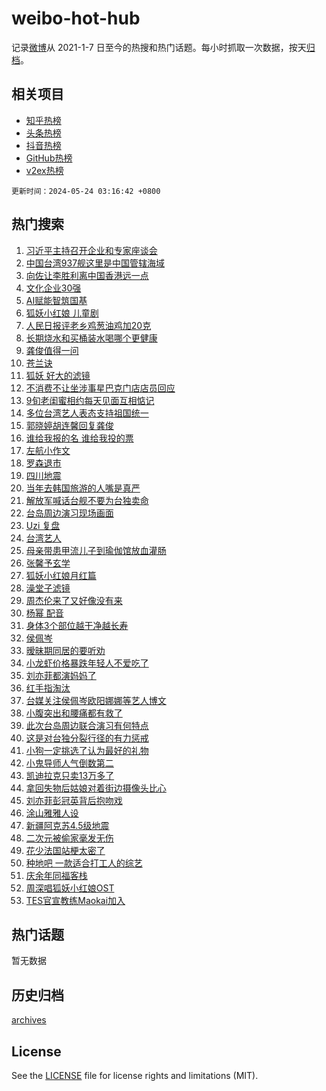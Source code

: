# weibo-hot-hub

记录[微博](https://www.weibo.com)从 2021-1-7 日至今的热搜和热门话题。每小时抓取一次数据，按天[归档](archives)。

## 相关项目

- [知乎热榜](https://github.com/snaildev/zhihu-hot-hub)
- [头条热榜](https://github.com/snaildev/toutiao-hot-hub)
- [抖音热榜](https://github.com/snaildev/douyin-hot-hub)
- [GitHub热榜](https://github.com/snaildev/github-hot-hub)
- [v2ex热榜](https://github.com/snaildev/v2ex-hot-hub)


`更新时间：2024-05-24 03:16:42 +0800`

## 热门搜索

1. [习近平主持召开企业和专家座谈会](https://m.weibo.cn/search?containerid=100103type%3D1%26t%3D10%26q%3D%23%E4%B9%A0%E8%BF%91%E5%B9%B3%E4%B8%BB%E6%8C%81%E5%8F%AC%E5%BC%80%E4%BC%81%E4%B8%9A%E5%92%8C%E4%B8%93%E5%AE%B6%E5%BA%A7%E8%B0%88%E4%BC%9A%23&stream_entry_id=51&isnewpage=1&extparam=seat%3D1%26cate%3D10103%26dgr%3D0%26stream_entry_id%3D51%26filter_type%3Drealtimehot%26q%3D%2523%25E4%25B9%25A0%25E8%25BF%2591%25E5%25B9%25B3%25E4%25B8%25BB%25E6%258C%2581%25E5%258F%25AC%25E5%25BC%2580%25E4%25BC%2581%25E4%25B8%259A%25E5%2592%258C%25E4%25B8%2593%25E5%25AE%25B6%25E5%25BA%25A7%25E8%25B0%2588%25E4%25BC%259A%2523%26c_type%3D51%26pos%3D0%26display_time%3D1716491801%26pre_seqid%3D1716491801422030125108)
1. [中国台湾937舰这里是中国管辖海域](https://m.weibo.cn/search?containerid=100103type%3D1%26t%3D10%26q%3D%23%E4%B8%AD%E5%9B%BD%E5%8F%B0%E6%B9%BE937%E8%88%B0%E8%BF%99%E9%87%8C%E6%98%AF%E4%B8%AD%E5%9B%BD%E7%AE%A1%E8%BE%96%E6%B5%B7%E5%9F%9F%23&stream_entry_id=31&isnewpage=1&extparam=seat%3D1%26cate%3D5001%26flag%3D2%26stream_entry_id%3D31%26dgr%3D0%26lcate%3D5001%26c_type%3D31%26pos%3D0%26filter_type%3Drealtimehot%26q%3D%2523%25E4%25B8%25AD%25E5%259B%25BD%25E5%258F%25B0%25E6%25B9%25BE937%25E8%2588%25B0%25E8%25BF%2599%25E9%2587%258C%25E6%2598%25AF%25E4%25B8%25AD%25E5%259B%25BD%25E7%25AE%25A1%25E8%25BE%2596%25E6%25B5%25B7%25E5%259F%259F%2523%26realpos%3D1%26band_rank%3D1%26display_time%3D1716491801%26pre_seqid%3D1716491801422030125108)
1. [向佐让李胜利离中国香港远一点](https://m.weibo.cn/search?containerid=100103type%3D1%26t%3D10%26q%3D%23%E5%90%91%E4%BD%90%E8%AE%A9%E6%9D%8E%E8%83%9C%E5%88%A9%E7%A6%BB%E4%B8%AD%E5%9B%BD%E9%A6%99%E6%B8%AF%E8%BF%9C%E4%B8%80%E7%82%B9%23&stream_entry_id=31&isnewpage=1&extparam=seat%3D1%26cate%3D5001%26flag%3D2%26stream_entry_id%3D31%26dgr%3D0%26lcate%3D5001%26c_type%3D31%26pos%3D1%26filter_type%3Drealtimehot%26q%3D%2523%25E5%2590%2591%25E4%25BD%2590%25E8%25AE%25A9%25E6%259D%258E%25E8%2583%259C%25E5%2588%25A9%25E7%25A6%25BB%25E4%25B8%25AD%25E5%259B%25BD%25E9%25A6%2599%25E6%25B8%25AF%25E8%25BF%259C%25E4%25B8%2580%25E7%2582%25B9%2523%26realpos%3D2%26band_rank%3D2%26display_time%3D1716491801%26pre_seqid%3D1716491801422030125108)
1. [文化企业30强](https://m.weibo.cn/search?containerid=100103type%3D1%26t%3D10%26q%3D%23%E6%96%87%E5%8C%96%E4%BC%81%E4%B8%9A30%E5%BC%BA%23&stream_entry_id=31&isnewpage=1&extparam=seat%3D1%26cate%3D5001%26flag%3D0%26stream_entry_id%3D31%26dgr%3D0%26lcate%3D5001%26c_type%3D31%26pos%3D2%26filter_type%3Drealtimehot%26q%3D%2523%25E6%2596%2587%25E5%258C%2596%25E4%25BC%2581%25E4%25B8%259A30%25E5%25BC%25BA%2523%26realpos%3D3%26band_rank%3D3%26display_time%3D1716491801%26pre_seqid%3D1716491801422030125108)
1. [AI赋能智筑国基](https://m.weibo.cn/search?containerid=100103type%3D1%26t%3D10%26q%3D%23AI%E8%B5%8B%E8%83%BD%E6%99%BA%E7%AD%91%E5%9B%BD%E5%9F%BA%23&stream_entry_id=31&isnewpage=1&extparam=seat%3D1%26adid%3D237556%26cate%3D5001%26topic_ad%3D1%26band_rank%3D4%26stream_entry_id%3D31%26is_ad_pos%3D1%26lcate%3D5001%26dgr%3D0%26pos%3D3%26q%3D%2523AI%25E8%25B5%258B%25E8%2583%25BD%25E6%2599%25BA%25E7%25AD%2591%25E5%259B%25BD%25E5%259F%25BA%2523%26c_type%3D31%26filter_type%3Drealtimehot%26display_time%3D1716491801%26pre_seqid%3D1716491801422030125108)
1. [狐妖小红娘 儿童剧](https://m.weibo.cn/search?containerid=100103type%3D1%26t%3D10%26q%3D%E7%8B%90%E5%A6%96%E5%B0%8F%E7%BA%A2%E5%A8%98+%E5%84%BF%E7%AB%A5%E5%89%A7&stream_entry_id=31&isnewpage=1&extparam=seat%3D1%26cate%3D5001%26flag%3D2%26stream_entry_id%3D31%26dgr%3D0%26lcate%3D5001%26c_type%3D31%26pos%3D4%26filter_type%3Drealtimehot%26q%3D%25E7%258B%2590%25E5%25A6%2596%25E5%25B0%258F%25E7%25BA%25A2%25E5%25A8%2598%2520%25E5%2584%25BF%25E7%25AB%25A5%25E5%2589%25A7%26realpos%3D4%26band_rank%3D4%26display_time%3D1716491801%26pre_seqid%3D1716491801422030125108)
1. [人民日报评老乡鸡葱油鸡加20克](https://m.weibo.cn/search?containerid=100103type%3D1%26t%3D10%26q%3D%23%E4%BA%BA%E6%B0%91%E6%97%A5%E6%8A%A5%E8%AF%84%E8%80%81%E4%B9%A1%E9%B8%A1%E8%91%B1%E6%B2%B9%E9%B8%A1%E5%8A%A020%E5%85%8B%23&stream_entry_id=31&isnewpage=1&extparam=seat%3D1%26cate%3D5001%26flag%3D2%26stream_entry_id%3D31%26dgr%3D0%26lcate%3D5001%26c_type%3D31%26pos%3D5%26filter_type%3Drealtimehot%26q%3D%2523%25E4%25BA%25BA%25E6%25B0%2591%25E6%2597%25A5%25E6%258A%25A5%25E8%25AF%2584%25E8%2580%2581%25E4%25B9%25A1%25E9%25B8%25A1%25E8%2591%25B1%25E6%25B2%25B9%25E9%25B8%25A1%25E5%258A%25A020%25E5%2585%258B%2523%26realpos%3D5%26band_rank%3D5%26display_time%3D1716491801%26pre_seqid%3D1716491801422030125108)
1. [长期烧水和买桶装水喝哪个更健康](https://m.weibo.cn/search?containerid=100103type%3D1%26t%3D10%26q%3D%23%E9%95%BF%E6%9C%9F%E7%83%A7%E6%B0%B4%E5%92%8C%E4%B9%B0%E6%A1%B6%E8%A3%85%E6%B0%B4%E5%96%9D%E5%93%AA%E4%B8%AA%E6%9B%B4%E5%81%A5%E5%BA%B7%23&stream_entry_id=31&isnewpage=1&extparam=seat%3D1%26cate%3D5001%26flag%3D2%26stream_entry_id%3D31%26dgr%3D0%26lcate%3D5001%26c_type%3D31%26pos%3D6%26filter_type%3Drealtimehot%26q%3D%2523%25E9%2595%25BF%25E6%259C%259F%25E7%2583%25A7%25E6%25B0%25B4%25E5%2592%258C%25E4%25B9%25B0%25E6%25A1%25B6%25E8%25A3%2585%25E6%25B0%25B4%25E5%2596%259D%25E5%2593%25AA%25E4%25B8%25AA%25E6%259B%25B4%25E5%2581%25A5%25E5%25BA%25B7%2523%26realpos%3D6%26band_rank%3D6%26display_time%3D1716491801%26pre_seqid%3D1716491801422030125108)
1. [龚俊值得一问](https://m.weibo.cn/search?containerid=100103type%3D1%26t%3D10%26q%3D%23%E9%BE%9A%E4%BF%8A%E5%80%BC%E5%BE%97%E4%B8%80%E9%97%AE%23&stream_entry_id=31&isnewpage=1&extparam=seat%3D1%26adid%3D237836%26cate%3D5001%26topic_ad%3D1%26band_rank%3D7%26stream_entry_id%3D31%26is_ad_pos%3D1%26lcate%3D5001%26dgr%3D0%26pos%3D7%26q%3D%2523%25E9%25BE%259A%25E4%25BF%258A%25E5%2580%25BC%25E5%25BE%2597%25E4%25B8%2580%25E9%2597%25AE%2523%26c_type%3D31%26filter_type%3Drealtimehot%26display_time%3D1716491801%26pre_seqid%3D1716491801422030125108)
1. [苍兰诀](https://m.weibo.cn/search?containerid=100103type%3D1%26t%3D10%26q%3D%E8%8B%8D%E5%85%B0%E8%AF%80&stream_entry_id=31&isnewpage=1&extparam=seat%3D1%26cate%3D5001%26flag%3D2%26stream_entry_id%3D31%26dgr%3D0%26lcate%3D5001%26c_type%3D31%26pos%3D8%26filter_type%3Drealtimehot%26q%3D%25E8%258B%258D%25E5%2585%25B0%25E8%25AF%2580%26realpos%3D7%26band_rank%3D7%26display_time%3D1716491801%26pre_seqid%3D1716491801422030125108)
1. [狐妖 好大的滤镜](https://m.weibo.cn/search?containerid=100103type%3D1%26t%3D10%26q%3D%E7%8B%90%E5%A6%96+%E5%A5%BD%E5%A4%A7%E7%9A%84%E6%BB%A4%E9%95%9C&stream_entry_id=31&isnewpage=1&extparam=seat%3D1%26cate%3D5001%26flag%3D2%26stream_entry_id%3D31%26dgr%3D0%26lcate%3D5001%26c_type%3D31%26pos%3D9%26filter_type%3Drealtimehot%26q%3D%25E7%258B%2590%25E5%25A6%2596%2520%25E5%25A5%25BD%25E5%25A4%25A7%25E7%259A%2584%25E6%25BB%25A4%25E9%2595%259C%26realpos%3D8%26band_rank%3D8%26display_time%3D1716491801%26pre_seqid%3D1716491801422030125108)
1. [不消费不让坐涉事星巴克门店店员回应](https://m.weibo.cn/search?containerid=100103type%3D1%26t%3D10%26q%3D%23%E4%B8%8D%E6%B6%88%E8%B4%B9%E4%B8%8D%E8%AE%A9%E5%9D%90%E6%B6%89%E4%BA%8B%E6%98%9F%E5%B7%B4%E5%85%8B%E9%97%A8%E5%BA%97%E5%BA%97%E5%91%98%E5%9B%9E%E5%BA%94%23&stream_entry_id=31&isnewpage=1&extparam=seat%3D1%26cate%3D5001%26flag%3D0%26stream_entry_id%3D31%26dgr%3D0%26lcate%3D5001%26c_type%3D31%26pos%3D10%26filter_type%3Drealtimehot%26q%3D%2523%25E4%25B8%258D%25E6%25B6%2588%25E8%25B4%25B9%25E4%25B8%258D%25E8%25AE%25A9%25E5%259D%2590%25E6%25B6%2589%25E4%25BA%258B%25E6%2598%259F%25E5%25B7%25B4%25E5%2585%258B%25E9%2597%25A8%25E5%25BA%2597%25E5%25BA%2597%25E5%2591%2598%25E5%259B%259E%25E5%25BA%2594%2523%26realpos%3D9%26band_rank%3D9%26display_time%3D1716491801%26pre_seqid%3D1716491801422030125108)
1. [9旬老闺蜜相约每天见面互相惦记](https://m.weibo.cn/search?containerid=100103type%3D1%26t%3D10%26q%3D%239%E6%97%AC%E8%80%81%E9%97%BA%E8%9C%9C%E7%9B%B8%E7%BA%A6%E6%AF%8F%E5%A4%A9%E8%A7%81%E9%9D%A2%E4%BA%92%E7%9B%B8%E6%83%A6%E8%AE%B0%23&stream_entry_id=31&isnewpage=1&extparam=seat%3D1%26cate%3D5001%26flag%3D32768%26stream_entry_id%3D31%26dgr%3D0%26lcate%3D5001%26c_type%3D31%26pos%3D11%26filter_type%3Drealtimehot%26q%3D%25239%25E6%2597%25AC%25E8%2580%2581%25E9%2597%25BA%25E8%259C%259C%25E7%259B%25B8%25E7%25BA%25A6%25E6%25AF%258F%25E5%25A4%25A9%25E8%25A7%2581%25E9%259D%25A2%25E4%25BA%2592%25E7%259B%25B8%25E6%2583%25A6%25E8%25AE%25B0%2523%26realpos%3D10%26band_rank%3D10%26display_time%3D1716491801%26pre_seqid%3D1716491801422030125108)
1. [多位台湾艺人表态支持祖国统一](https://m.weibo.cn/search?containerid=100103type%3D1%26t%3D10%26q%3D%23%E5%A4%9A%E4%BD%8D%E5%8F%B0%E6%B9%BE%E8%89%BA%E4%BA%BA%E8%A1%A8%E6%80%81%E6%94%AF%E6%8C%81%E7%A5%96%E5%9B%BD%E7%BB%9F%E4%B8%80%23&stream_entry_id=31&isnewpage=1&extparam=seat%3D1%26cate%3D5001%26flag%3D2%26stream_entry_id%3D31%26dgr%3D0%26lcate%3D5001%26c_type%3D31%26pos%3D12%26filter_type%3Drealtimehot%26q%3D%2523%25E5%25A4%259A%25E4%25BD%258D%25E5%258F%25B0%25E6%25B9%25BE%25E8%2589%25BA%25E4%25BA%25BA%25E8%25A1%25A8%25E6%2580%2581%25E6%2594%25AF%25E6%258C%2581%25E7%25A5%2596%25E5%259B%25BD%25E7%25BB%259F%25E4%25B8%2580%2523%26realpos%3D11%26band_rank%3D11%26display_time%3D1716491801%26pre_seqid%3D1716491801422030125108)
1. [郭晓婷胡连馨回复龚俊](https://m.weibo.cn/search?containerid=100103type%3D1%26t%3D10%26q%3D%23%E9%83%AD%E6%99%93%E5%A9%B7%E8%83%A1%E8%BF%9E%E9%A6%A8%E5%9B%9E%E5%A4%8D%E9%BE%9A%E4%BF%8A%23&stream_entry_id=31&isnewpage=1&extparam=seat%3D1%26cate%3D5001%26flag%3D0%26stream_entry_id%3D31%26dgr%3D0%26lcate%3D5001%26c_type%3D31%26pos%3D13%26filter_type%3Drealtimehot%26q%3D%2523%25E9%2583%25AD%25E6%2599%2593%25E5%25A9%25B7%25E8%2583%25A1%25E8%25BF%259E%25E9%25A6%25A8%25E5%259B%259E%25E5%25A4%258D%25E9%25BE%259A%25E4%25BF%258A%2523%26realpos%3D12%26band_rank%3D12%26display_time%3D1716491801%26pre_seqid%3D1716491801422030125108)
1. [谁给我报的名 谁给我投的票](https://m.weibo.cn/search?containerid=100103type%3D1%26t%3D10%26q%3D%E8%B0%81%E7%BB%99%E6%88%91%E6%8A%A5%E7%9A%84%E5%90%8D+%E8%B0%81%E7%BB%99%E6%88%91%E6%8A%95%E7%9A%84%E7%A5%A8&stream_entry_id=31&isnewpage=1&extparam=seat%3D1%26cate%3D5001%26flag%3D2%26stream_entry_id%3D31%26dgr%3D0%26lcate%3D5001%26c_type%3D31%26pos%3D14%26filter_type%3Drealtimehot%26q%3D%25E8%25B0%2581%25E7%25BB%2599%25E6%2588%2591%25E6%258A%25A5%25E7%259A%2584%25E5%2590%258D%2520%25E8%25B0%2581%25E7%25BB%2599%25E6%2588%2591%25E6%258A%2595%25E7%259A%2584%25E7%25A5%25A8%26realpos%3D13%26band_rank%3D13%26display_time%3D1716491801%26pre_seqid%3D1716491801422030125108)
1. [左航小作文](https://m.weibo.cn/search?containerid=100103type%3D1%26t%3D10%26q%3D%E5%B7%A6%E8%88%AA%E5%B0%8F%E4%BD%9C%E6%96%87&stream_entry_id=31&isnewpage=1&extparam=seat%3D1%26cate%3D5001%26flag%3D0%26stream_entry_id%3D31%26dgr%3D0%26lcate%3D5001%26c_type%3D31%26pos%3D15%26filter_type%3Drealtimehot%26q%3D%25E5%25B7%25A6%25E8%2588%25AA%25E5%25B0%258F%25E4%25BD%259C%25E6%2596%2587%26realpos%3D14%26band_rank%3D14%26display_time%3D1716491801%26pre_seqid%3D1716491801422030125108)
1. [罗森退市](https://m.weibo.cn/search?containerid=100103type%3D1%26t%3D10%26q%3D%23%E7%BD%97%E6%A3%AE%E9%80%80%E5%B8%82%23&stream_entry_id=31&isnewpage=1&extparam=seat%3D1%26cate%3D5001%26flag%3D0%26stream_entry_id%3D31%26dgr%3D0%26lcate%3D5001%26c_type%3D31%26pos%3D16%26filter_type%3Drealtimehot%26q%3D%2523%25E7%25BD%2597%25E6%25A3%25AE%25E9%2580%2580%25E5%25B8%2582%2523%26realpos%3D15%26band_rank%3D15%26display_time%3D1716491801%26pre_seqid%3D1716491801422030125108)
1. [四川地震](https://m.weibo.cn/search?containerid=100103type%3D1%26t%3D10%26q%3D%E5%9B%9B%E5%B7%9D%E5%9C%B0%E9%9C%87&stream_entry_id=31&isnewpage=1&extparam=seat%3D1%26cate%3D5001%26flag%3D0%26stream_entry_id%3D31%26dgr%3D0%26lcate%3D5001%26c_type%3D31%26pos%3D17%26filter_type%3Drealtimehot%26q%3D%25E5%259B%259B%25E5%25B7%259D%25E5%259C%25B0%25E9%259C%2587%26realpos%3D16%26band_rank%3D16%26display_time%3D1716491801%26pre_seqid%3D1716491801422030125108)
1. [当年去韩国旅游的人嘴是真严](https://m.weibo.cn/search?containerid=100103type%3D1%26t%3D10%26q%3D%23%E5%BD%93%E5%B9%B4%E5%8E%BB%E9%9F%A9%E5%9B%BD%E6%97%85%E6%B8%B8%E7%9A%84%E4%BA%BA%E5%98%B4%E6%98%AF%E7%9C%9F%E4%B8%A5%23&stream_entry_id=31&isnewpage=1&extparam=seat%3D1%26cate%3D5001%26flag%3D0%26stream_entry_id%3D31%26dgr%3D0%26lcate%3D5001%26c_type%3D31%26pos%3D18%26filter_type%3Drealtimehot%26q%3D%2523%25E5%25BD%2593%25E5%25B9%25B4%25E5%258E%25BB%25E9%259F%25A9%25E5%259B%25BD%25E6%2597%2585%25E6%25B8%25B8%25E7%259A%2584%25E4%25BA%25BA%25E5%2598%25B4%25E6%2598%25AF%25E7%259C%259F%25E4%25B8%25A5%2523%26realpos%3D17%26band_rank%3D17%26display_time%3D1716491801%26pre_seqid%3D1716491801422030125108)
1. [解放军喊话台舰不要为台独卖命](https://m.weibo.cn/search?containerid=100103type%3D1%26t%3D10%26q%3D%23%E8%A7%A3%E6%94%BE%E5%86%9B%E5%96%8A%E8%AF%9D%E5%8F%B0%E8%88%B0%E4%B8%8D%E8%A6%81%E4%B8%BA%E5%8F%B0%E7%8B%AC%E5%8D%96%E5%91%BD%23&stream_entry_id=31&isnewpage=1&extparam=seat%3D1%26cate%3D5001%26flag%3D0%26stream_entry_id%3D31%26dgr%3D0%26lcate%3D5001%26c_type%3D31%26pos%3D19%26filter_type%3Drealtimehot%26q%3D%2523%25E8%25A7%25A3%25E6%2594%25BE%25E5%2586%259B%25E5%2596%258A%25E8%25AF%259D%25E5%258F%25B0%25E8%2588%25B0%25E4%25B8%258D%25E8%25A6%2581%25E4%25B8%25BA%25E5%258F%25B0%25E7%258B%25AC%25E5%258D%2596%25E5%2591%25BD%2523%26realpos%3D18%26band_rank%3D18%26display_time%3D1716491801%26pre_seqid%3D1716491801422030125108)
1. [台岛周边演习现场画面](https://m.weibo.cn/search?containerid=100103type%3D1%26t%3D10%26q%3D%23%E5%8F%B0%E5%B2%9B%E5%91%A8%E8%BE%B9%E6%BC%94%E4%B9%A0%E7%8E%B0%E5%9C%BA%E7%94%BB%E9%9D%A2%23&stream_entry_id=31&isnewpage=1&extparam=seat%3D1%26cate%3D5001%26flag%3D0%26stream_entry_id%3D31%26dgr%3D0%26lcate%3D5001%26c_type%3D31%26pos%3D20%26filter_type%3Drealtimehot%26q%3D%2523%25E5%258F%25B0%25E5%25B2%259B%25E5%2591%25A8%25E8%25BE%25B9%25E6%25BC%2594%25E4%25B9%25A0%25E7%258E%25B0%25E5%259C%25BA%25E7%2594%25BB%25E9%259D%25A2%2523%26realpos%3D19%26band_rank%3D19%26display_time%3D1716491801%26pre_seqid%3D1716491801422030125108)
1. [Uzi 复盘](https://m.weibo.cn/search?containerid=100103type%3D1%26t%3D10%26q%3DUzi+%E5%A4%8D%E7%9B%98&stream_entry_id=31&isnewpage=1&extparam=seat%3D1%26cate%3D5001%26flag%3D0%26stream_entry_id%3D31%26dgr%3D0%26lcate%3D5001%26c_type%3D31%26pos%3D21%26filter_type%3Drealtimehot%26q%3DUzi%2520%25E5%25A4%258D%25E7%259B%2598%26realpos%3D20%26band_rank%3D20%26display_time%3D1716491801%26pre_seqid%3D1716491801422030125108)
1. [台湾艺人](https://m.weibo.cn/search?containerid=100103type%3D1%26t%3D10%26q%3D%E5%8F%B0%E6%B9%BE%E8%89%BA%E4%BA%BA&stream_entry_id=31&isnewpage=1&extparam=seat%3D1%26cate%3D5001%26flag%3D2%26stream_entry_id%3D31%26dgr%3D0%26lcate%3D5001%26c_type%3D31%26pos%3D22%26filter_type%3Drealtimehot%26q%3D%25E5%258F%25B0%25E6%25B9%25BE%25E8%2589%25BA%25E4%25BA%25BA%26realpos%3D21%26band_rank%3D21%26display_time%3D1716491801%26pre_seqid%3D1716491801422030125108)
1. [母亲带患甲流儿子到瑜伽馆放血灌肠](https://m.weibo.cn/search?containerid=100103type%3D1%26t%3D10%26q%3D%23%E6%AF%8D%E4%BA%B2%E5%B8%A6%E6%82%A3%E7%94%B2%E6%B5%81%E5%84%BF%E5%AD%90%E5%88%B0%E7%91%9C%E4%BC%BD%E9%A6%86%E6%94%BE%E8%A1%80%E7%81%8C%E8%82%A0%23&stream_entry_id=31&isnewpage=1&extparam=seat%3D1%26cate%3D5001%26flag%3D0%26stream_entry_id%3D31%26dgr%3D0%26lcate%3D5001%26c_type%3D31%26pos%3D23%26filter_type%3Drealtimehot%26q%3D%2523%25E6%25AF%258D%25E4%25BA%25B2%25E5%25B8%25A6%25E6%2582%25A3%25E7%2594%25B2%25E6%25B5%2581%25E5%2584%25BF%25E5%25AD%2590%25E5%2588%25B0%25E7%2591%259C%25E4%25BC%25BD%25E9%25A6%2586%25E6%2594%25BE%25E8%25A1%2580%25E7%2581%258C%25E8%2582%25A0%2523%26realpos%3D22%26band_rank%3D22%26display_time%3D1716491801%26pre_seqid%3D1716491801422030125108)
1. [张馨予玄学](https://m.weibo.cn/search?containerid=100103type%3D1%26t%3D10%26q%3D%E5%BC%A0%E9%A6%A8%E4%BA%88%E7%8E%84%E5%AD%A6&stream_entry_id=31&isnewpage=1&extparam=seat%3D1%26cate%3D5001%26flag%3D0%26stream_entry_id%3D31%26dgr%3D0%26lcate%3D5001%26c_type%3D31%26pos%3D24%26filter_type%3Drealtimehot%26q%3D%25E5%25BC%25A0%25E9%25A6%25A8%25E4%25BA%2588%25E7%258E%2584%25E5%25AD%25A6%26realpos%3D23%26band_rank%3D23%26display_time%3D1716491801%26pre_seqid%3D1716491801422030125108)
1. [狐妖小红娘月红篇](https://m.weibo.cn/search?containerid=100103type%3D1%26t%3D10%26q%3D%E7%8B%90%E5%A6%96%E5%B0%8F%E7%BA%A2%E5%A8%98%E6%9C%88%E7%BA%A2%E7%AF%87&stream_entry_id=31&isnewpage=1&extparam=seat%3D1%26cate%3D5001%26flag%3D0%26stream_entry_id%3D31%26dgr%3D0%26lcate%3D5001%26c_type%3D31%26pos%3D25%26filter_type%3Drealtimehot%26q%3D%25E7%258B%2590%25E5%25A6%2596%25E5%25B0%258F%25E7%25BA%25A2%25E5%25A8%2598%25E6%259C%2588%25E7%25BA%25A2%25E7%25AF%2587%26realpos%3D24%26band_rank%3D24%26display_time%3D1716491801%26pre_seqid%3D1716491801422030125108)
1. [澡堂子滤镜](https://m.weibo.cn/search?containerid=100103type%3D1%26t%3D10%26q%3D%E6%BE%A1%E5%A0%82%E5%AD%90%E6%BB%A4%E9%95%9C&stream_entry_id=31&isnewpage=1&extparam=seat%3D1%26cate%3D5001%26flag%3D0%26stream_entry_id%3D31%26dgr%3D0%26lcate%3D5001%26c_type%3D31%26pos%3D26%26filter_type%3Drealtimehot%26q%3D%25E6%25BE%25A1%25E5%25A0%2582%25E5%25AD%2590%25E6%25BB%25A4%25E9%2595%259C%26realpos%3D25%26band_rank%3D25%26display_time%3D1716491801%26pre_seqid%3D1716491801422030125108)
1. [周杰伦来了又好像没有来](https://m.weibo.cn/search?containerid=100103type%3D1%26t%3D10%26q%3D%23%E5%91%A8%E6%9D%B0%E4%BC%A6%E6%9D%A5%E4%BA%86%E5%8F%88%E5%A5%BD%E5%83%8F%E6%B2%A1%E6%9C%89%E6%9D%A5%23&stream_entry_id=31&isnewpage=1&extparam=seat%3D1%26cate%3D5001%26flag%3D1%26stream_entry_id%3D31%26dgr%3D0%26lcate%3D5001%26c_type%3D31%26pos%3D27%26filter_type%3Drealtimehot%26q%3D%2523%25E5%2591%25A8%25E6%259D%25B0%25E4%25BC%25A6%25E6%259D%25A5%25E4%25BA%2586%25E5%258F%2588%25E5%25A5%25BD%25E5%2583%258F%25E6%25B2%25A1%25E6%259C%2589%25E6%259D%25A5%2523%26realpos%3D26%26band_rank%3D26%26display_time%3D1716491801%26pre_seqid%3D1716491801422030125108)
1. [杨幂 配音](https://m.weibo.cn/search?containerid=100103type%3D1%26t%3D10%26q%3D%E6%9D%A8%E5%B9%82+%E9%85%8D%E9%9F%B3&stream_entry_id=31&isnewpage=1&extparam=seat%3D1%26cate%3D5001%26flag%3D0%26stream_entry_id%3D31%26dgr%3D0%26lcate%3D5001%26c_type%3D31%26pos%3D28%26filter_type%3Drealtimehot%26q%3D%25E6%259D%25A8%25E5%25B9%2582%2520%25E9%2585%258D%25E9%259F%25B3%26realpos%3D27%26band_rank%3D27%26display_time%3D1716491801%26pre_seqid%3D1716491801422030125108)
1. [身体3个部位越干净越长寿](https://m.weibo.cn/search?containerid=100103type%3D1%26t%3D10%26q%3D%23%E8%BA%AB%E4%BD%933%E4%B8%AA%E9%83%A8%E4%BD%8D%E8%B6%8A%E5%B9%B2%E5%87%80%E8%B6%8A%E9%95%BF%E5%AF%BF%23&stream_entry_id=31&isnewpage=1&extparam=seat%3D1%26cate%3D5001%26flag%3D0%26stream_entry_id%3D31%26dgr%3D0%26lcate%3D5001%26c_type%3D31%26pos%3D29%26filter_type%3Drealtimehot%26q%3D%2523%25E8%25BA%25AB%25E4%25BD%25933%25E4%25B8%25AA%25E9%2583%25A8%25E4%25BD%258D%25E8%25B6%258A%25E5%25B9%25B2%25E5%2587%2580%25E8%25B6%258A%25E9%2595%25BF%25E5%25AF%25BF%2523%26realpos%3D28%26band_rank%3D28%26display_time%3D1716491801%26pre_seqid%3D1716491801422030125108)
1. [侯佩岑](https://m.weibo.cn/search?containerid=100103type%3D1%26t%3D10%26q%3D%E4%BE%AF%E4%BD%A9%E5%B2%91&stream_entry_id=31&isnewpage=1&extparam=seat%3D1%26cate%3D5001%26flag%3D0%26stream_entry_id%3D31%26dgr%3D0%26lcate%3D5001%26c_type%3D31%26pos%3D30%26filter_type%3Drealtimehot%26q%3D%25E4%25BE%25AF%25E4%25BD%25A9%25E5%25B2%2591%26realpos%3D29%26band_rank%3D29%26display_time%3D1716491801%26pre_seqid%3D1716491801422030125108)
1. [暧昧期同居的要听劝](https://m.weibo.cn/search?containerid=100103type%3D1%26t%3D10%26q%3D%23%E6%9A%A7%E6%98%A7%E6%9C%9F%E5%90%8C%E5%B1%85%E7%9A%84%E8%A6%81%E5%90%AC%E5%8A%9D%23&stream_entry_id=31&isnewpage=1&extparam=seat%3D1%26cate%3D5001%26flag%3D0%26stream_entry_id%3D31%26dgr%3D0%26lcate%3D5001%26c_type%3D31%26pos%3D31%26filter_type%3Drealtimehot%26q%3D%2523%25E6%259A%25A7%25E6%2598%25A7%25E6%259C%259F%25E5%2590%258C%25E5%25B1%2585%25E7%259A%2584%25E8%25A6%2581%25E5%2590%25AC%25E5%258A%259D%2523%26realpos%3D30%26band_rank%3D30%26display_time%3D1716491801%26pre_seqid%3D1716491801422030125108)
1. [小龙虾价格暴跌年轻人不爱吃了](https://m.weibo.cn/search?containerid=100103type%3D1%26t%3D10%26q%3D%23%E5%B0%8F%E9%BE%99%E8%99%BE%E4%BB%B7%E6%A0%BC%E6%9A%B4%E8%B7%8C%E5%B9%B4%E8%BD%BB%E4%BA%BA%E4%B8%8D%E7%88%B1%E5%90%83%E4%BA%86%23&stream_entry_id=31&isnewpage=1&extparam=seat%3D1%26cate%3D5001%26flag%3D0%26stream_entry_id%3D31%26dgr%3D0%26lcate%3D5001%26c_type%3D31%26pos%3D32%26filter_type%3Drealtimehot%26q%3D%2523%25E5%25B0%258F%25E9%25BE%2599%25E8%2599%25BE%25E4%25BB%25B7%25E6%25A0%25BC%25E6%259A%25B4%25E8%25B7%258C%25E5%25B9%25B4%25E8%25BD%25BB%25E4%25BA%25BA%25E4%25B8%258D%25E7%2588%25B1%25E5%2590%2583%25E4%25BA%2586%2523%26realpos%3D31%26band_rank%3D31%26display_time%3D1716491801%26pre_seqid%3D1716491801422030125108)
1. [刘亦菲都演妈妈了](https://m.weibo.cn/search?containerid=100103type%3D1%26t%3D10%26q%3D%23%E5%88%98%E4%BA%A6%E8%8F%B2%E9%83%BD%E6%BC%94%E5%A6%88%E5%A6%88%E4%BA%86%23&stream_entry_id=31&isnewpage=1&extparam=seat%3D1%26cate%3D5001%26flag%3D0%26stream_entry_id%3D31%26dgr%3D0%26lcate%3D5001%26c_type%3D31%26pos%3D33%26filter_type%3Drealtimehot%26q%3D%2523%25E5%2588%2598%25E4%25BA%25A6%25E8%258F%25B2%25E9%2583%25BD%25E6%25BC%2594%25E5%25A6%2588%25E5%25A6%2588%25E4%25BA%2586%2523%26realpos%3D32%26band_rank%3D32%26display_time%3D1716491801%26pre_seqid%3D1716491801422030125108)
1. [红手指淘汰](https://m.weibo.cn/search?containerid=100103type%3D1%26t%3D10%26q%3D%E7%BA%A2%E6%89%8B%E6%8C%87%E6%B7%98%E6%B1%B0&stream_entry_id=31&isnewpage=1&extparam=seat%3D1%26cate%3D5001%26flag%3D0%26stream_entry_id%3D31%26dgr%3D0%26lcate%3D5001%26c_type%3D31%26pos%3D34%26filter_type%3Drealtimehot%26q%3D%25E7%25BA%25A2%25E6%2589%258B%25E6%258C%2587%25E6%25B7%2598%25E6%25B1%25B0%26realpos%3D33%26band_rank%3D33%26display_time%3D1716491801%26pre_seqid%3D1716491801422030125108)
1. [台媒关注侯佩岑欧阳娜娜等艺人博文](https://m.weibo.cn/search?containerid=100103type%3D1%26t%3D10%26q%3D%23%E5%8F%B0%E5%AA%92%E5%85%B3%E6%B3%A8%E4%BE%AF%E4%BD%A9%E5%B2%91%E6%AC%A7%E9%98%B3%E5%A8%9C%E5%A8%9C%E7%AD%89%E8%89%BA%E4%BA%BA%E5%8D%9A%E6%96%87%23&stream_entry_id=31&isnewpage=1&extparam=seat%3D1%26cate%3D5001%26flag%3D0%26stream_entry_id%3D31%26dgr%3D0%26lcate%3D5001%26c_type%3D31%26pos%3D35%26filter_type%3Drealtimehot%26q%3D%2523%25E5%258F%25B0%25E5%25AA%2592%25E5%2585%25B3%25E6%25B3%25A8%25E4%25BE%25AF%25E4%25BD%25A9%25E5%25B2%2591%25E6%25AC%25A7%25E9%2598%25B3%25E5%25A8%259C%25E5%25A8%259C%25E7%25AD%2589%25E8%2589%25BA%25E4%25BA%25BA%25E5%258D%259A%25E6%2596%2587%2523%26realpos%3D34%26band_rank%3D34%26display_time%3D1716491801%26pre_seqid%3D1716491801422030125108)
1. [小腹突出和腰痛都有救了](https://m.weibo.cn/search?containerid=100103type%3D1%26t%3D10%26q%3D%E5%B0%8F%E8%85%B9%E7%AA%81%E5%87%BA%E5%92%8C%E8%85%B0%E7%97%9B%E9%83%BD%E6%9C%89%E6%95%91%E4%BA%86&stream_entry_id=31&isnewpage=1&extparam=seat%3D1%26cate%3D5001%26flag%3D0%26stream_entry_id%3D31%26dgr%3D0%26lcate%3D5001%26c_type%3D31%26pos%3D36%26filter_type%3Drealtimehot%26q%3D%25E5%25B0%258F%25E8%2585%25B9%25E7%25AA%2581%25E5%2587%25BA%25E5%2592%258C%25E8%2585%25B0%25E7%2597%259B%25E9%2583%25BD%25E6%259C%2589%25E6%2595%2591%25E4%25BA%2586%26realpos%3D35%26band_rank%3D35%26display_time%3D1716491801%26pre_seqid%3D1716491801422030125108)
1. [此次台岛周边联合演习有何特点](https://m.weibo.cn/search?containerid=100103type%3D1%26t%3D10%26q%3D%23%E6%AD%A4%E6%AC%A1%E5%8F%B0%E5%B2%9B%E5%91%A8%E8%BE%B9%E8%81%94%E5%90%88%E6%BC%94%E4%B9%A0%E6%9C%89%E4%BD%95%E7%89%B9%E7%82%B9%23&stream_entry_id=31&isnewpage=1&extparam=seat%3D1%26cate%3D5001%26flag%3D0%26stream_entry_id%3D31%26dgr%3D0%26lcate%3D5001%26c_type%3D31%26pos%3D37%26filter_type%3Drealtimehot%26q%3D%2523%25E6%25AD%25A4%25E6%25AC%25A1%25E5%258F%25B0%25E5%25B2%259B%25E5%2591%25A8%25E8%25BE%25B9%25E8%2581%2594%25E5%2590%2588%25E6%25BC%2594%25E4%25B9%25A0%25E6%259C%2589%25E4%25BD%2595%25E7%2589%25B9%25E7%2582%25B9%2523%26realpos%3D36%26band_rank%3D36%26display_time%3D1716491801%26pre_seqid%3D1716491801422030125108)
1. [这是对台独分裂行径的有力惩戒](https://m.weibo.cn/search?containerid=100103type%3D1%26t%3D10%26q%3D%23%E8%BF%99%E6%98%AF%E5%AF%B9%E5%8F%B0%E7%8B%AC%E5%88%86%E8%A3%82%E8%A1%8C%E5%BE%84%E7%9A%84%E6%9C%89%E5%8A%9B%E6%83%A9%E6%88%92%23&stream_entry_id=31&isnewpage=1&extparam=seat%3D1%26cate%3D5001%26flag%3D0%26stream_entry_id%3D31%26dgr%3D0%26lcate%3D5001%26c_type%3D31%26pos%3D38%26filter_type%3Drealtimehot%26q%3D%2523%25E8%25BF%2599%25E6%2598%25AF%25E5%25AF%25B9%25E5%258F%25B0%25E7%258B%25AC%25E5%2588%2586%25E8%25A3%2582%25E8%25A1%258C%25E5%25BE%2584%25E7%259A%2584%25E6%259C%2589%25E5%258A%259B%25E6%2583%25A9%25E6%2588%2592%2523%26realpos%3D37%26band_rank%3D37%26display_time%3D1716491801%26pre_seqid%3D1716491801422030125108)
1. [小狗一定挑选了认为最好的礼物](https://m.weibo.cn/search?containerid=100103type%3D1%26t%3D10%26q%3D%E5%B0%8F%E7%8B%97%E4%B8%80%E5%AE%9A%E6%8C%91%E9%80%89%E4%BA%86%E8%AE%A4%E4%B8%BA%E6%9C%80%E5%A5%BD%E7%9A%84%E7%A4%BC%E7%89%A9&stream_entry_id=31&isnewpage=1&extparam=seat%3D1%26cate%3D5001%26flag%3D1%26stream_entry_id%3D31%26dgr%3D0%26lcate%3D5001%26c_type%3D31%26pos%3D39%26filter_type%3Drealtimehot%26q%3D%25E5%25B0%258F%25E7%258B%2597%25E4%25B8%2580%25E5%25AE%259A%25E6%258C%2591%25E9%2580%2589%25E4%25BA%2586%25E8%25AE%25A4%25E4%25B8%25BA%25E6%259C%2580%25E5%25A5%25BD%25E7%259A%2584%25E7%25A4%25BC%25E7%2589%25A9%26realpos%3D38%26band_rank%3D38%26display_time%3D1716491801%26pre_seqid%3D1716491801422030125108)
1. [小鬼导师人气倒数第二](https://m.weibo.cn/search?containerid=100103type%3D1%26t%3D10%26q%3D%23%E5%B0%8F%E9%AC%BC%E5%AF%BC%E5%B8%88%E4%BA%BA%E6%B0%94%E5%80%92%E6%95%B0%E7%AC%AC%E4%BA%8C%23&stream_entry_id=31&isnewpage=1&extparam=seat%3D1%26cate%3D5001%26flag%3D0%26stream_entry_id%3D31%26dgr%3D0%26lcate%3D5001%26c_type%3D31%26pos%3D40%26filter_type%3Drealtimehot%26q%3D%2523%25E5%25B0%258F%25E9%25AC%25BC%25E5%25AF%25BC%25E5%25B8%2588%25E4%25BA%25BA%25E6%25B0%2594%25E5%2580%2592%25E6%2595%25B0%25E7%25AC%25AC%25E4%25BA%258C%2523%26realpos%3D39%26band_rank%3D39%26display_time%3D1716491801%26pre_seqid%3D1716491801422030125108)
1. [凯迪拉克只卖13万多了](https://m.weibo.cn/search?containerid=100103type%3D1%26t%3D10%26q%3D%23%E5%87%AF%E8%BF%AA%E6%8B%89%E5%85%8B%E5%8F%AA%E5%8D%9613%E4%B8%87%E5%A4%9A%E4%BA%86%23&stream_entry_id=31&isnewpage=1&extparam=seat%3D1%26cate%3D5001%26flag%3D0%26stream_entry_id%3D31%26dgr%3D0%26lcate%3D5001%26c_type%3D31%26pos%3D41%26filter_type%3Drealtimehot%26q%3D%2523%25E5%2587%25AF%25E8%25BF%25AA%25E6%258B%2589%25E5%2585%258B%25E5%258F%25AA%25E5%258D%259613%25E4%25B8%2587%25E5%25A4%259A%25E4%25BA%2586%2523%26realpos%3D40%26band_rank%3D40%26display_time%3D1716491801%26pre_seqid%3D1716491801422030125108)
1. [拿回失物后姑娘对着街边摄像头比心](https://m.weibo.cn/search?containerid=100103type%3D1%26t%3D10%26q%3D%23%E6%8B%BF%E5%9B%9E%E5%A4%B1%E7%89%A9%E5%90%8E%E5%A7%91%E5%A8%98%E5%AF%B9%E7%9D%80%E8%A1%97%E8%BE%B9%E6%91%84%E5%83%8F%E5%A4%B4%E6%AF%94%E5%BF%83%23&stream_entry_id=31&isnewpage=1&extparam=seat%3D1%26cate%3D5001%26flag%3D32768%26stream_entry_id%3D31%26dgr%3D0%26lcate%3D5001%26c_type%3D31%26pos%3D42%26filter_type%3Drealtimehot%26q%3D%2523%25E6%258B%25BF%25E5%259B%259E%25E5%25A4%25B1%25E7%2589%25A9%25E5%2590%258E%25E5%25A7%2591%25E5%25A8%2598%25E5%25AF%25B9%25E7%259D%2580%25E8%25A1%2597%25E8%25BE%25B9%25E6%2591%2584%25E5%2583%258F%25E5%25A4%25B4%25E6%25AF%2594%25E5%25BF%2583%2523%26realpos%3D41%26band_rank%3D41%26display_time%3D1716491801%26pre_seqid%3D1716491801422030125108)
1. [刘亦菲彭冠英背后抱吻戏](https://m.weibo.cn/search?containerid=100103type%3D1%26t%3D10%26q%3D%23%E5%88%98%E4%BA%A6%E8%8F%B2%E5%BD%AD%E5%86%A0%E8%8B%B1%E8%83%8C%E5%90%8E%E6%8A%B1%E5%90%BB%E6%88%8F%23&stream_entry_id=31&isnewpage=1&extparam=seat%3D1%26cate%3D5001%26flag%3D0%26stream_entry_id%3D31%26dgr%3D0%26lcate%3D5001%26c_type%3D31%26pos%3D43%26filter_type%3Drealtimehot%26q%3D%2523%25E5%2588%2598%25E4%25BA%25A6%25E8%258F%25B2%25E5%25BD%25AD%25E5%2586%25A0%25E8%258B%25B1%25E8%2583%258C%25E5%2590%258E%25E6%258A%25B1%25E5%2590%25BB%25E6%2588%258F%2523%26realpos%3D42%26band_rank%3D42%26display_time%3D1716491801%26pre_seqid%3D1716491801422030125108)
1. [涂山雅雅人设](https://m.weibo.cn/search?containerid=100103type%3D1%26t%3D10%26q%3D%23%E6%B6%82%E5%B1%B1%E9%9B%85%E9%9B%85%E4%BA%BA%E8%AE%BE%23&stream_entry_id=31&isnewpage=1&extparam=seat%3D1%26cate%3D5001%26flag%3D0%26stream_entry_id%3D31%26dgr%3D0%26lcate%3D5001%26c_type%3D31%26pos%3D44%26filter_type%3Drealtimehot%26q%3D%2523%25E6%25B6%2582%25E5%25B1%25B1%25E9%259B%2585%25E9%259B%2585%25E4%25BA%25BA%25E8%25AE%25BE%2523%26realpos%3D43%26band_rank%3D43%26display_time%3D1716491801%26pre_seqid%3D1716491801422030125108)
1. [新疆阿克苏4.5级地震](https://m.weibo.cn/search?containerid=100103type%3D1%26t%3D10%26q%3D%23%E6%96%B0%E7%96%86%E9%98%BF%E5%85%8B%E8%8B%8F4.5%E7%BA%A7%E5%9C%B0%E9%9C%87%23&stream_entry_id=31&isnewpage=1&extparam=seat%3D1%26cate%3D5001%26flag%3D0%26stream_entry_id%3D31%26dgr%3D0%26lcate%3D5001%26c_type%3D31%26pos%3D45%26filter_type%3Drealtimehot%26q%3D%2523%25E6%2596%25B0%25E7%2596%2586%25E9%2598%25BF%25E5%2585%258B%25E8%258B%258F4.5%25E7%25BA%25A7%25E5%259C%25B0%25E9%259C%2587%2523%26realpos%3D44%26band_rank%3D44%26display_time%3D1716491801%26pre_seqid%3D1716491801422030125108)
1. [二次元被偷家毫发无伤](https://m.weibo.cn/search?containerid=100103type%3D1%26t%3D10%26q%3D%E4%BA%8C%E6%AC%A1%E5%85%83%E8%A2%AB%E5%81%B7%E5%AE%B6%E6%AF%AB%E5%8F%91%E6%97%A0%E4%BC%A4&stream_entry_id=31&isnewpage=1&extparam=seat%3D1%26cate%3D5001%26flag%3D1%26stream_entry_id%3D31%26dgr%3D0%26lcate%3D5001%26c_type%3D31%26pos%3D46%26filter_type%3Drealtimehot%26q%3D%25E4%25BA%258C%25E6%25AC%25A1%25E5%2585%2583%25E8%25A2%25AB%25E5%2581%25B7%25E5%25AE%25B6%25E6%25AF%25AB%25E5%258F%2591%25E6%2597%25A0%25E4%25BC%25A4%26realpos%3D45%26band_rank%3D45%26display_time%3D1716491801%26pre_seqid%3D1716491801422030125108)
1. [花少法国站梗太密了](https://m.weibo.cn/search?containerid=100103type%3D1%26t%3D10%26q%3D%23%E8%8A%B1%E5%B0%91%E6%B3%95%E5%9B%BD%E7%AB%99%E6%A2%97%E5%A4%AA%E5%AF%86%E4%BA%86%23&stream_entry_id=31&isnewpage=1&extparam=seat%3D1%26cate%3D5001%26flag%3D1%26stream_entry_id%3D31%26dgr%3D0%26lcate%3D5001%26c_type%3D31%26pos%3D47%26filter_type%3Drealtimehot%26q%3D%2523%25E8%258A%25B1%25E5%25B0%2591%25E6%25B3%2595%25E5%259B%25BD%25E7%25AB%2599%25E6%25A2%2597%25E5%25A4%25AA%25E5%25AF%2586%25E4%25BA%2586%2523%26realpos%3D46%26band_rank%3D46%26display_time%3D1716491801%26pre_seqid%3D1716491801422030125108)
1. [种地吧 一款适合打工人的综艺](https://m.weibo.cn/search?containerid=100103type%3D1%26t%3D10%26q%3D%E7%A7%8D%E5%9C%B0%E5%90%A7+%E4%B8%80%E6%AC%BE%E9%80%82%E5%90%88%E6%89%93%E5%B7%A5%E4%BA%BA%E7%9A%84%E7%BB%BC%E8%89%BA&stream_entry_id=31&isnewpage=1&extparam=seat%3D1%26cate%3D5001%26flag%3D0%26stream_entry_id%3D31%26dgr%3D0%26lcate%3D5001%26c_type%3D31%26pos%3D48%26filter_type%3Drealtimehot%26q%3D%25E7%25A7%258D%25E5%259C%25B0%25E5%2590%25A7%2520%25E4%25B8%2580%25E6%25AC%25BE%25E9%2580%2582%25E5%2590%2588%25E6%2589%2593%25E5%25B7%25A5%25E4%25BA%25BA%25E7%259A%2584%25E7%25BB%25BC%25E8%2589%25BA%26realpos%3D47%26band_rank%3D47%26display_time%3D1716491801%26pre_seqid%3D1716491801422030125108)
1. [庆余年同福客栈](https://m.weibo.cn/search?containerid=100103type%3D1%26t%3D10%26q%3D%23%E5%BA%86%E4%BD%99%E5%B9%B4%E5%90%8C%E7%A6%8F%E5%AE%A2%E6%A0%88%23&stream_entry_id=31&isnewpage=1&extparam=seat%3D1%26cate%3D5001%26flag%3D0%26stream_entry_id%3D31%26dgr%3D0%26lcate%3D5001%26c_type%3D31%26pos%3D49%26filter_type%3Drealtimehot%26q%3D%2523%25E5%25BA%2586%25E4%25BD%2599%25E5%25B9%25B4%25E5%2590%258C%25E7%25A6%258F%25E5%25AE%25A2%25E6%25A0%2588%2523%26realpos%3D48%26band_rank%3D48%26display_time%3D1716491801%26pre_seqid%3D1716491801422030125108)
1. [周深唱狐妖小红娘OST](https://m.weibo.cn/search?containerid=100103type%3D1%26t%3D10%26q%3D%E5%91%A8%E6%B7%B1%E5%94%B1%E7%8B%90%E5%A6%96%E5%B0%8F%E7%BA%A2%E5%A8%98OST&stream_entry_id=31&isnewpage=1&extparam=seat%3D1%26cate%3D5001%26flag%3D1%26stream_entry_id%3D31%26dgr%3D0%26lcate%3D5001%26c_type%3D31%26pos%3D50%26filter_type%3Drealtimehot%26q%3D%25E5%2591%25A8%25E6%25B7%25B1%25E5%2594%25B1%25E7%258B%2590%25E5%25A6%2596%25E5%25B0%258F%25E7%25BA%25A2%25E5%25A8%2598OST%26realpos%3D49%26band_rank%3D49%26display_time%3D1716491801%26pre_seqid%3D1716491801422030125108)
1. [TES官宣教练Maokai加入](https://m.weibo.cn/search?containerid=100103type%3D1%26t%3D10%26q%3D%23TES%E5%AE%98%E5%AE%A3%E6%95%99%E7%BB%83Maokai%E5%8A%A0%E5%85%A5%23&stream_entry_id=31&isnewpage=1&extparam=seat%3D1%26cate%3D5001%26flag%3D0%26stream_entry_id%3D31%26dgr%3D0%26lcate%3D5001%26c_type%3D31%26pos%3D51%26filter_type%3Drealtimehot%26q%3D%2523TES%25E5%25AE%2598%25E5%25AE%25A3%25E6%2595%2599%25E7%25BB%2583Maokai%25E5%258A%25A0%25E5%2585%25A5%2523%26realpos%3D50%26band_rank%3D50%26display_time%3D1716491801%26pre_seqid%3D1716491801422030125108)

## 热门话题

暂无数据

## 历史归档

[archives](archives)

## License

See the [LICENSE](LICENSE) file for license rights and limitations (MIT).
